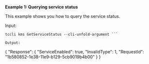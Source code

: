 **Example 1: Querying service status**

This example shows you how to query the service status.

Input: 

```
tccli kms GetServiceStatus --cli-unfold-argument ```

Output: 
```
{
    "Response": {
        "ServiceEnabled": true,
        "InvalidType": 1,
        "RequestId": "1b580852-1e38-11e9-b129-5cb9019b4b00"
    }
}
```

